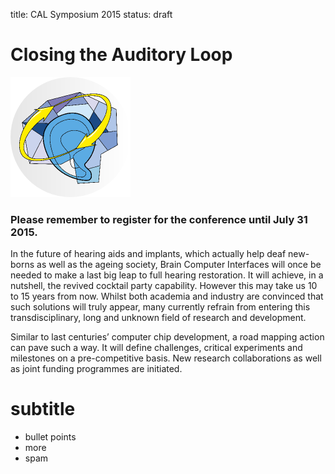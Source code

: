 title: CAL Symposium 2015
status: draft

# Closing the Auditory Loop 


![Logo CAL 2015](04_cal-symposium-2015/cal23.png)

### Please remember to register for the conference until July 31 2015.


In the future of hearing aids and implants, which actually help deaf new-borns as well as the ageing society, Brain Computer Interfaces will once be needed to make a last big leap to full hearing restoration. It will achieve, in a nutshell, the revived cocktail party capability. However this may take us 10 to 15 years from now. Whilst both academia and industry are convinced that such solutions will truly appear, many currently refrain from entering this transdisciplinary, long and unknown field of research and development.

Similar to last centuries’ computer chip development, a road mapping action can pave such a way. It will define challenges, critical experiments and milestones on a pre-competitive basis. New research collaborations as well as joint funding programmes are initiated.

# subtitle



- bullet points
- more
- spam


